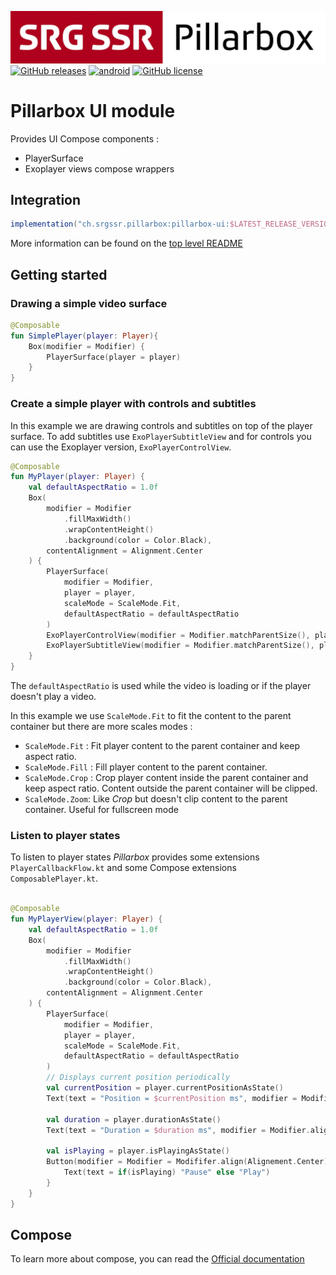 [![Pillarbox logo](https://github.com/SRGSSR/pillarbox-apple/blob/main/docs/README-images/logo.jpg)](https://github.com/SRGSSR/pillarbox-android)
[![GitHub releases](https://img.shields.io/github/v/release/SRGSSR/pillarbox-android)](https://github.com/SRGSSR/pillarbox-android/releases)
[![android](https://img.shields.io/badge/android-21+-green)](https://github.com/SRGSSR/pillarbox-android)
[![GitHub license](https://img.shields.io/github/license/SRGSSR/pillarbox-android)](https://github.com/SRGSSR/pillarbox-android/blob/main/LICENSE)

# Pillarbox UI module

Provides UI Compose components :

- PlayerSurface
- Exoplayer views compose wrappers

## Integration

```gradle
implementation("ch.srgssr.pillarbox:pillarbox-ui:$LATEST_RELEASE_VERSION")
```

More information can be found on the [top level README](../docs/README.md)

## Getting started

### Drawing a simple video surface

```kotlin
@Composable
fun SimplePlayer(player: Player){
    Box(modifier = Modifier) {
        PlayerSurface(player = player)
    }
}
```

### Create a simple player with controls and subtitles

In this example we are drawing controls and subtitles on top of the player surface. To add subtitles use `ExoPlayerSubtitleView` and for controls
you can use the Exoplayer version, `ExoPlayerControlView`.

```kotlin
@Composable
fun MyPlayer(player: Player) {
    val defaultAspectRatio = 1.0f
    Box(
        modifier = Modifier
            .fillMaxWidth()
            .wrapContentHeight()
            .background(color = Color.Black),
        contentAlignment = Alignment.Center
    ) {
        PlayerSurface(
            modifier = Modifier,
            player = player,
            scaleMode = ScaleMode.Fit,
            defaultAspectRatio = defaultAspectRatio
        )
        ExoPlayerControlView(modifier = Modifier.matchParentSize(), player = player)
        ExoPlayerSubtitleView(modifier = Modifier.matchParentSize(), player = player)
    }
}
```

The `defaultAspectRatio` is used while the video is loading or if the player doesn't play a video.

In this example we use `ScaleMode.Fit` to fit the content to the parent container but there are more scales modes :

- `ScaleMode.Fit` : Fit player content to the parent container and keep aspect ratio.
- `ScaleMode.Fill` : Fill player content to the parent container.
- `ScaleMode.Crop` : Crop player content inside the parent container and keep aspect ratio. Content outside the parent container will be clipped.
- `ScaleMode.Zoom`: Like _Crop_ but doesn't clip content to the parent container. Useful for fullscreen mode

### Listen to player states

To listen to player states _Pillarbox_ provides some extensions `PlayerCallbackFlow.kt` and some Compose extensions `ComposablePlayer.kt`.

```kotlin

@Composable
fun MyPlayerView(player: Player) {
    val defaultAspectRatio = 1.0f
    Box(
        modifier = Modifier
            .fillMaxWidth()
            .wrapContentHeight()
            .background(color = Color.Black),
        contentAlignment = Alignment.Center
    ) {
        PlayerSurface(
            modifier = Modifier,
            player = player,
            scaleMode = ScaleMode.Fit,
            defaultAspectRatio = defaultAspectRatio
        )
        // Displays current position periodically
        val currentPosition = player.currentPositionAsState()
        Text(text = "Position = $currentPosition ms", modifier = Modifier.align(Alignment.TopStart))
        
        val duration = player.durationAsState()
        Text(text = "Duration = $duration ms", modifier = Modifier.align(Alignment.TopEnd))
        
        val isPlaying = player.isPlayingAsState()
        Button(modifier = Modifier = Modififer.align(Alignement.Center), onClick = { togglePlayingBack() }){
            Text(text = if(isPlaying) "Pause" else "Play")
        }
    }
}
```

## Compose

To learn more about compose, you can read the [Official documentation](https://developer.android.com/jetpack/compose)


